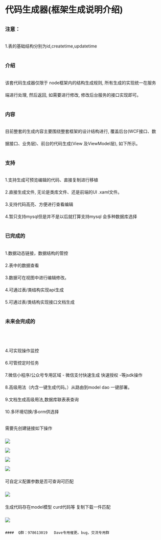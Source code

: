 <!--
 * @Author: your name
 * @Date: 2020-06-06 12:46:34
 * @LastEditTime: 2020-06-14 22:21:44
 * @LastEditors: Please set LastEditors
 * @Description: In User Settings Edit
 * @FilePath: \nodec:\Users\zhamgzifang\Desktop\code-generation\README.md
--> 
  <div class="homePage" style="line-height: 40px;">
    <h1>代码生成器(框架生成说明介绍)</h1>
    <h3>注意：</h3>
    <p>1.表的基础结构分别为id,createtime,updatetime</p>
    <h3>介绍</h3>
    <p>该套代码生成器仅限于 node框架内的结构生成规则, 所有生成的实现统一在服务端进行处理, 然后返回, 如需要进行修改, 修改后台服务的接口实现即可。</p>
    <h3>内容</h3>
    <p>目前整套的生成内容主要围绕整套框架的设计结构进行, 覆盖后台(WCF接口、数据接口、业务层)、前台的代码生成(View 及ViewModel层), 如下所示。</p>
    <h3>支持</h3>
    <p>
      1.支持生成可预览编辑的代码、直接复制进行移植
      <br />2.直接生成文件, 无论是类库文件、还是前端的UI .xaml文件。
      <br />3.支持代码高亮、方便进行查看编辑
      <br />4.暂只支持mysql但是并不是以后就打算支持mysql 会多种数据库选择
      <br />
    </p>
    <h3>已完成的</h3>
    <p>
      1.数据动态链接，数据结构的管控
      <br />2.表中的数据查看
      <br />3.数据可在视图中进行编辑修改。
      <br />4.可通过表/类结构实现api生成
      <br />5.可通过表/类结构实现接口文档生成
    </p>
    <h3>未来会完成的</h3>
    <p>
      <br />4.可实现操作监控
      <br />6.可管控定时任务
      <br />7.微信小程序/公众号专用区域 - 微信支付快速生成 快速授权 -等jsdk操作
      <br />8.高级用法（内含一键生成代码。）从路由到model dao 一键部署。
      <br />9.文档生成高级用法,数据库联表表查询
      <br />10.多环境切换/多orm供选择
    </p>
    <p>需要先创建链接如下操作</p>
    <img src="https://zzf9.com/images/1.png"/>
    <p></p>
    <img src="https://zzf9.com/images/2.png"/>
    <p></p>
    <img src="https://zzf9.com/images/3.png"/>
    <p></p>
    <img src="https://zzf9.com/images/4.png"/>
    <p>可自定义配置参数是否可查询可匹配</p>
    <img src="https://zzf9.com/images/5.png"/>
    <p>生成代码存在model模型 curd代码等 复制下载一件匹配</p>
    <img src="https://zzf9.com/images/6.png"/>
	
	####  Q群：978613019   Dave专用催更。bug，交流专用群
  </div>